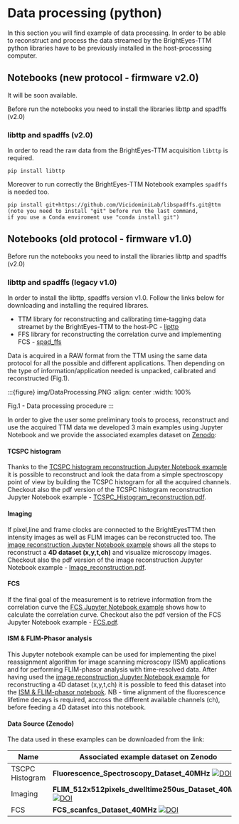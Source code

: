 # Data processing (python)

In this section you will find example of data processing. In order to be able to reconstruct and process the data streamed by the BrightEyes-TTM python libraries have to be previously installed in the host-processing computer.

## Notebooks (new protocol - firmware v2.0)
It will be soon available.

Before run the notebooks you need to install the libraries libttp and spadffs (v2.0)

### libttp and spadffs (v2.0)
In order to read the raw data from the BrightEyes-TTM acquisition `libttp` is required.

```
pip install libttp 
```

Moreover to run correctly the BrightEyes-TTM Notebook examples `spadffs` is needed too.

```
pip install git+https://github.com/VicidominiLab/libspadffs.git@ttm
(note you need to install "git" before run the last command,
if you use a Conda enviroment use "conda install git")
```

## Notebooks (old protocol - firmware v1.0)

Before run the notebooks you need to install the libraries libttp and spadffs (v2.0)

### libttp and spadffs (legacy v1.0)
In order to install the libttp, spadffs version v1.0. Follow the links below for downloading and installing the required librares.

- TTM library for reconstructing and calibrating time-tagging data streamet by the BrightEyes-TTM to the host-PC - [lipttp](https://github.com/VicidominiLab/BrightEyes-TTM/blob/v1.0/dataProcessing/libs/libttp)
- FFS library for reconstructing the correlation curve and implementing FCS - [spad_ffs](https://github.com/VicidominiLab/BrightEyes-TTM/blob/v1.0/dataProcessing/libs/spad_ffs)



Data is acquired in a RAW format from the TTM using the same data protocol for all the possible and different applications. Then depending on the type of information/application needed is unpacked, calibrated and reconstructed (Fig.1).

:::{figure} img/DataProcessing.PNG
:align: center
:width: 100%

Fig.1 - Data processing procedure
:::

In order to give the user some preliminary tools to process, reconstruct and use the acquired TTM data we developed 3 main examples using Jupyter Notebook and we provide the associated examples dataset on [Zenodo](https://doi.org/10.5281/zenodo.4912656):

#### TCSPC histogram

Thanks to the [TCSPC histogram reconstruction Jupyter Notebook example](https://github.com/VicidominiLab/BrightEyes-TTM/blob/v2.0/dataProcessing/pynotebook/TCSPC_Histogram_reconstruction.ipynb) it is possible to reconstruct and look the data from a simple spectroscopy point of view by building the TCSPC histogram for all the acquired channels. Checkout also the pdf version of the TCSPC histogram reconstruction Jupyter Notebook example - [TCSPC_Histogram_reconstruction.pdf](https://github.com/VicidominiLab/BrightEyes-TTM/blob/v2.0/dataProcessing/pynotebook/PDF/TCSPC_Histogram_reconstruction.pdf).

#### Imaging

If pixel,line and frame clocks are connected to the BrightEyesTTM then intensity images as well as FLIM images can be reconstructed too. The [image reconstruction Jupyter Notebook example](https://github.com/VicidominiLab/BrightEyes-TTM/blob/v2.0/dataProcessing/pynotebook/Image_reconstruction.ipynb) shows all the steps to reconstruct a **4D dataset (x,y,t,ch)** and visualize microscopy images. Checkout also the pdf version of the image reconstruction Jupyter Notebook example - [Image_reconstruction.pdf](https://github.com/VicidominiLab/BrightEyes-TTM/blob/v2.0/dataProcessing/pynotebook/PDF/Image_reconstruction.pdf).

#### FCS

If the final goal of the measurement is to retrieve information from the correlation curve the [FCS Jupyter Notebook example](https://github.com/VicidominiLab/BrightEyes-TTM/blob/v2.0/dataProcessing/pynotebook/FCS.ipynb) shows how to calculate the correlation curve. Checkout also the pdf version of the FCS Jupyter Notebook example - [FCS.pdf](https://github.com/VicidominiLab/BrightEyes-TTM/blob/v2.0/dataProcessing/pynotebook/PDF/FCS.pdf).

#### ISM & FLIM-Phasor analysis

This Jupyter notebook example can be used for implementing the pixel reassignment algorithm for image scanning microscopy (ISM) applications and for performing FLIM-phasor analysis with time-resolved data. After having used the [image reconstruction Jupyter Notebook example](https://github.com/VicidominiLab/BrightEyes-TTM/main/v1.0/dataProcessing/pynotebook/Image_reconstruction.ipynb) for reconstructing a 4D dataset (x,y,t,ch) it is possible to feed this dataset into the [ISM & FLIM-phasor notebook](https://github.com/VicidominiLab/BrightEyes-TTM/blob/v2.0/dataProcessing/pynotebook/ISM_Decay_Reconstruction_BrightEyes-TTM_v1_opensource.ipynb). NB - time alignment of the fluorescence lifetime decays is required, accross the different available channels (ch), before feeding a 4D dataset into this notebook.

#### Data Source (Zenodo)

The data used in these examples can be downloaded from the link:

| Name | Associated example dataset on Zenodo |
| ------ | ------ |
| TSCPC Histogram | **Fluorescence_Spectroscopy_Dataset_40MHz** [![DOI](https://zenodo.org/badge/DOI/10.5281/zenodo.4912656.svg)](https://doi.org/10.5281/zenodo.4912656) |
| Imaging | **FLIM_512x512pixels_dwelltime250us_Dataset_40MHz** [![DOI](https://zenodo.org/badge/DOI/10.5281/zenodo.4912656.svg)](https://doi.org/10.5281/zenodo.4912656) |
| FCS | **FCS_scanfcs_Dataset_40MHz** [![DOI](https://zenodo.org/badge/DOI/10.5281/zenodo.4912656.svg)](https://doi.org/10.5281/zenodo.4912656) |


